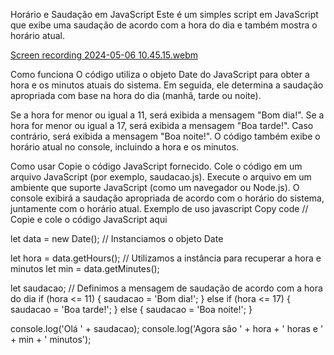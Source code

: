 Horário e Saudação em JavaScript
Este é um simples script em JavaScript que exibe uma saudação de acordo com a hora do dia e também mostra o horário atual.


[Screen recording 2024-05-06 10.45.15.webm](https://github.com/alinemello29/Java-/assets/109696840/deb6e713-66fc-47a9-95d9-3cf2a98726b5)



Como funciona
O código utiliza o objeto Date do JavaScript para obter a hora e os minutos atuais do sistema. Em seguida, ele determina a saudação apropriada com base na hora do dia (manhã, tarde ou noite).

Se a hora for menor ou igual a 11, será exibida a mensagem "Bom dia!".
Se a hora for menor ou igual a 17, será exibida a mensagem "Boa tarde!".
Caso contrário, será exibida a mensagem "Boa noite!".
O código também exibe o horário atual no console, incluindo a hora e os minutos.

Como usar
Copie o código JavaScript fornecido.
Cole o código em um arquivo JavaScript (por exemplo, saudacao.js).
Execute o arquivo em um ambiente que suporte JavaScript (como um navegador ou Node.js).
O console exibirá a saudação apropriada de acordo com o horário do sistema, juntamente com o horário atual.
Exemplo de uso
javascript
Copy code
// Copie e cole o código JavaScript aqui

let data = new Date(); // Instanciamos o objeto Date

let hora = data.getHours(); // Utilizamos a instância para recuperar a hora e minutos
let min = data.getMinutes();

let saudacao; // Definimos a mensagem de saudação de acordo com a hora do dia
if (hora <= 11) {
    saudacao = 'Bom dia!';
} else if (hora <= 17) {
    saudacao = 'Boa tarde!';
} else {
    saudacao = 'Boa noite!';
}

console.log('Olá ' + saudacao);
console.log('Agora são ' + hora + ' horas e ' + min + ' minutos');